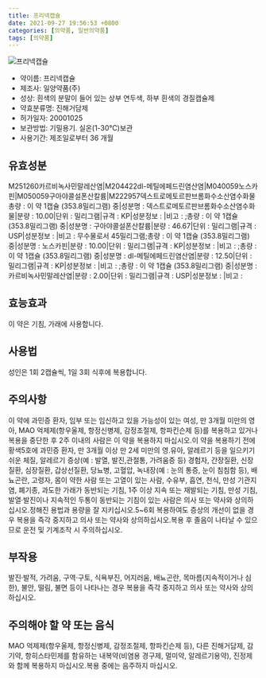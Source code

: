 ```yaml
---
title: 프리넥캡슐
date: 2021-09-27 19:56:53 +0800
categories: [의약품, 일반의약품]
tags: [의약품]
---
```

![프리넥캡슐](https://nedrug.mfds.go.kr/pbp/cmn/itemImageDownload/147759724843300006)

- 약이름: 프리넥캡슐
- 제조사: 일양약품(주)
- 성상: 흰색의 분말이 들어 있는 상부 연두색, 하부 흰색의 경질캡슐제
- 약효분류명: 진해거담제
- 허가일자: 20001025
- 보관방법: 기밀용기. 실온(1-30℃)보관
- 사용기간: 제조일로부터 36 개월
## 유효성분
M251260카르비녹사민말레산염|M204422dl-메틸에페드린염산염|M040059노스카핀|M050059구아야콜설폰산칼륨|M222957덱스트로메토르판브롬화수소산염수화물
총량 : 이 약 1캡슐 (353.8밀리그램) 중|성분명 : 덱스트로메토르판브롬화수소산염수화물|분량 : 10.00|단위 : 밀리그램|규격 : KP|성분정보 : |비고 : ;총량 : 이 약 1캡슐 (353.8밀리그램) 중|성분명 : 구아야콜설폰산칼륨|분량 : 46.67|단위 : 밀리그램|규격 : USP|성분정보 : |비고 : 무수물로서 45밀리그램;총량 : 이 약 1캡슐 (353.8밀리그램) 중|성분명 : 노스카핀|분량 : 10.00|단위 : 밀리그램|규격 : KP|성분정보 : |비고 : ;총량 : 이 약 1캡슐 (353.8밀리그램) 중|성분명 : dl-메틸에페드린염산염|분량 : 12.50|단위 : 밀리그램|규격 : KP|성분정보 : |비고 : ;총량 : 이 약 1캡슐 (353.8밀리그램) 중|성분명 : 카르비녹사민말레산염|분량 : 2.00|단위 : 밀리그램|규격 : USP|성분정보 : |비고 :
## 효능효과
이 약은 기침, 가래에 사용합니다.
## 사용법
성인은 1회 2캡슐씩, 1일 3회 식후에 복용합니다.
## 주의사항
이 약에 과민증 환자, 임부 또는 임신하고 있을 가능성이 있는 여성, 만 3개월 미만의 영아, MAO 억제제(항우울제, 항정신병제, 감정조절제, 항파킨슨제 등)를 복용하고 있거나 복용을 중단한 후 2주 이내의 사람은 이 약을 복용하지 마십시오.이 약을 복용하기 전에 황색5호에 과민증 환자, 만 3개월 이상 만 2세 미만의 영․유아, 알레르기 등을 일으키기 쉬운 체질, 알레르기 증상(예 : 발열, 발진,관절통, 가려움증 등) 경험자, 간장질환, 신장질환, 심장질환, 갑상선질환, 당뇨병, 고혈압, 녹내장(예 : 눈의 통증, 눈이 침침함 등), 배뇨곤란, 고령자, 몸이 약한 사람 또는 고열이 있는 사람, 수유부, 흡연, 천식, 만성 기관지염, 폐기종, 과도한 가래가 동반되는 기침, 1주 이상 지속 또는 재발되는 기침, 만성 기침, 발열·발진이나 지속적인 두통이 동반되는 기침이 있는 사람은 의사 또는 약사와 상의하십시오.정해진 용법과 용량을 잘 지키십시오.5~6회 복용하여도 증상의 개선이 없을 경우 복용을 즉각 중지하고 의사 또는 약사와 상의하십시오.복용 후 졸음이 나타날 수 있으므로 운전 및 기계조작 시 주의하십시오.
## 부작용
발진·발적, 가려움, 구역·구토, 식욕부진, 어지러움, 배뇨곤란, 목마름(지속적이거나 심한), 불안, 떨림, 불면 등이 나타나는 경우 복용을 즉각 중지하고 의사 또는 약사와 상의하십시오.
## 주의해야 할 약 또는 음식
MAO 억제제(항우울제, 항정신병제, 감정조절제, 항파킨슨제 등), 다른 진해거담제, 감기약, 항히스타민제를 함유하는 내복약(비염용 경구제, 멀미약, 알레르기용약), 진정제와 함께 복용하지 마십시오.복용 중에는 음주하지 마십시오.
